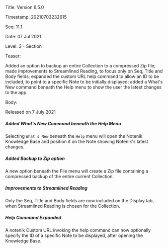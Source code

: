 Title:  Version 6.5.0

Timestamp: 20210703232615

Seq:    11.1

Date:   07 Jul 2021

Level:  3 - Section

Teaser: 

Added an option to backup an entire Collection to a compressed Zip file; made improvements to Streamlined Reading, to focus only on Seq, Title and Body fields; expanded the custom URL help command to allow an ID to be included, to point to a specific Note to be initially displayed; added a What's New command beneath the Help menu to show the user the latest changes to the app. 

Body: 

Released on 7 July 2021

##### Added What's New Command beneath the Help Menu

Selecting `What's New` beneath the `Help` menu will open the Notenik Knowledge Base and position it on the Note showing Notenik's latest changes. 

##### Added Backup to Zip option

A new option beneath the File menu will create a Zip file containing a compressed backup of the entire current Collection. 

##### Improvements to Streamlined Reading

Only the Seq, Title and Body fields are now included on the Display tab, when Streamlined Reading is chosen for the Collection. 

##### Help Command Expanded

A notenik Custom URL invoking the help command can now optionally specify the ID of a specific Note to be displayed, after opening the Knowledge Base.
